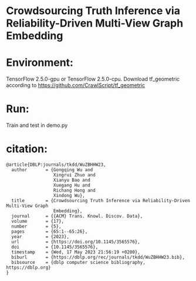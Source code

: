 # Crowdsourcing Truth Inference via Reliability-Driven Multi-View Graph Embedding
# Environment: 
TensorFlow 2.5.0-gpu or TensorFlow 2.5.0-cpu. Download tf_geometric according to https://github.com/CrawlScript/tf_geometric 
# Run: 
Train and test in demo.py

# citation:
```
@article{DBLP:journals/tkdd/WuZBHHW23,
  author       = {Gongqing Wu and
                  Xingrui Zhuo and
                  Xianyu Bao and
                  Xuegang Hu and
                  Richang Hong and
                  Xindong Wu},
  title        = {Crowdsourcing Truth Inference via Reliability-Driven Multi-View Graph
                  Embedding},
  journal      = {{ACM} Trans. Knowl. Discov. Data},
  volume       = {17},
  number       = {5},
  pages        = {65:1--65:26},
  year         = {2023},
  url          = {https://doi.org/10.1145/3565576},
  doi          = {10.1145/3565576},
  timestamp    = {Wed, 17 May 2023 21:56:19 +0200},
  biburl       = {https://dblp.org/rec/journals/tkdd/WuZBHHW23.bib},
  bibsource    = {dblp computer science bibliography, https://dblp.org}
}
```
